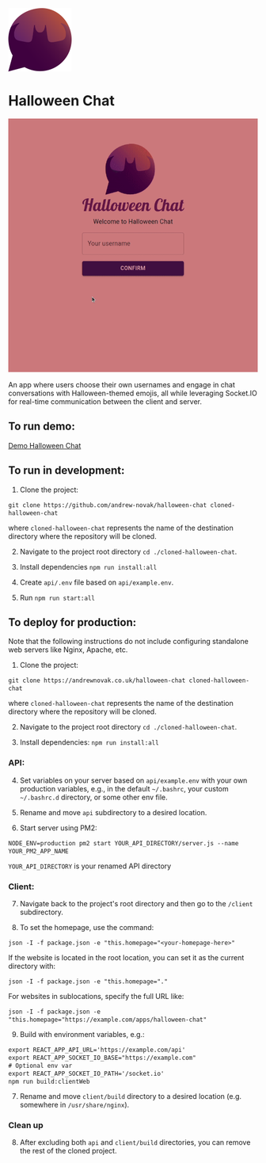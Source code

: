 <img src="https://github.com/andrew-novak/halloween-chat/raw/main/clientWeb/src/assets/brand-icon.svg" alt="Halloween Chat app logo" width="128" height="128">

# Halloween Chat

<img src="https://github.com/andrew-novak/halloween-chat/raw/main/readmeAssets/chatting.gif" alt="GIF presenting use of the Halloween Chat app" width="512" height="512">

An app where users choose their own usernames and engage in chat conversations with Halloween-themed emojis, all while leveraging Socket.IO for real-time communication between the client and server.

## To run demo:

[Demo Halloween Chat](https://andrewnovak.co.uk/demos/halloween-chat/)

## To run in development:

1. Clone the project:

```
git clone https://github.com/andrew-novak/halloween-chat cloned-halloween-chat
```

where `cloned-halloween-chat` represents the name of the destination directory where the repository will be cloned.

2. Navigate to the project root directory `cd ./cloned-halloween-chat`.

3. Install dependencies `npm run install:all`

4. Create `api/.env` file based on `api/example.env`.

5. Run `npm run start:all`

## To deploy for production:

Note that the following instructions do not include configuring standalone web servers like Nginx, Apache, etc.

1. Clone the project:

```
git clone https://andrewnovak.co.uk/halloween-chat cloned-halloween-chat
```

where `cloned-halloween-chat` represents the name of the destination directory where the repository will be cloned.

2. Navigate to the project root directory `cd ./cloned-halloween-chat`.

3. Install dependencies: `npm run install:all`

### API:

4. Set variables on your server based on `api/example.env` with your own production variables, e.g., in the default `~/.bashrc`, your custom `~/.bashrc.d` directory, or some other env file.

5. Rename and move `api` subdirectory to a desired location.

6. Start server using PM2:

```
NODE_ENV=production pm2 start YOUR_API_DIRECTORY/server.js --name YOUR_PM2_APP_NAME
```

`YOUR_API_DIRECTORY` is your renamed API directory

### Client:

7. Navigate back to the project's root directory and then go to the `/client` subdirectory.

8. To set the homepage, use the command:

```
json -I -f package.json -e "this.homepage="<your-homepage-here>"
```

If the website is located in the root location, you can set it as the current directory with:

```
json -I -f package.json -e "this.homepage="."
```

For websites in sublocations, specify the full URL like:

```
json -I -f package.json -e "this.homepage="https://example.com/apps/halloween-chat"
```

9. Build with environment variables, e.g.:

```
export REACT_APP_API_URL='https://example.com/api'
export REACT_APP_SOCKET_IO_BASE="https://example.com"
# Optional env var
export REACT_APP_SOCKET_IO_PATH='/socket.io'
npm run build:clientWeb
```

7. Rename and move `client/build` directory to a desired location (e.g. somewhere in `/usr/share/nginx`).

### Clean up

8. After excluding both `api` and `client/build` directories, you can remove the rest of the cloned project.
